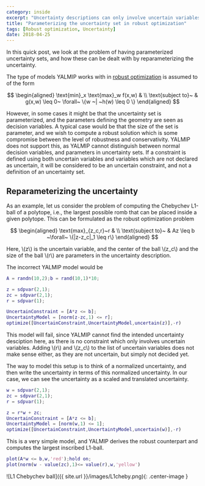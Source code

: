 ```yaml
---
category: inside
excerpt: "Uncertainty descriptions can only involve uncertain variables, so how can they be parameterized?"
title: "Parameterizing the uncertainty set in robust optimization"
tags: [Robust optimization, Uncertainty]
date: 2018-04-25
---
```


In this quick post, we look at the problem of having parameterized uncertainty sets, and how these can be dealt with by reparameterizing the uncertainty.

The type of models YALMIP works with in [robust optimization](/tutorial/robustoptimization) is assumed to of the form 

$$
\begin{aligned}
\text{min}_x \text{max}_w f(x,w) & \\
\text{subject to}~ & g(x,w) \leq 0~ \forall~ \{w ~| ~h(w) \leq 0 \}
\end{aligned}
$$

However, in some cases it might be that the uncertainty set is parameterized, and the parameters defining the geometry are seen as decision variables. A typical case would be that the size of the set is parameter, and we wish to compute a robust solution which is some compromise between the level of robustness and conservativity. YALMIP does not support this, as YALMIP cannot distinguish between normal decision variables, and parameters in uncertainty sets. If a constraint is defined using both uncertain variables and variables which are not declared as uncertain, it will be considered to be an uncertain constraint, and not a definition of an uncertainty set.

## Reparameterizing the uncertainty

As an example, let us consider the problem of computing the Chebychev L1-ball of a polytope, i.e., the largest possible romb that can be placed inside a given polytope. This can be formulated as the robust optimization problem

$$
\begin{aligned}
\text{max}_{z_c,r}~r & \\
\text{subject to}~ & Az \leq b ~\forall~ \{|z-z_c|_1 \leq r\}
\end{aligned}
$$

Here, \\(z\\) is the uncertain variable, and the center of the ball \\(z_c\\) and the size of the ball \\(r\\) are parameters in the uncertainty description.

The incorrect YALMIP model would be

````matlab
A = randn(10,2);b = rand(10,1)*10;

z = sdpvar(2,1);
zc = sdpvar(2,1);
r = sdpvar(1);

UncertainConstraint = [A*z <= b];
UncertaintyModel = [norm(z-zc,1) <= r];
optimize([UncertainConstraint,UncertaintyModel,uncertain(z)],-r)
````

This model will fail, since YALMIP cannot find the intended uncertainty desciption here, as there is no constraint which only involves uncertain variables. Adding \\(r\\) and \\(z_c\\) to the list of uncertain variables does not make sense either, as they are not uncertain, but simply not decided yet.

The way to model this setup is to think of a normalized uncertainty, and then write the uncertainty in terms of this normalized uncertainty. In our case, we can see the uncertainty as a scaled and translated uncertainty.

````matlab
w = sdpvar(2,1);
zc = sdpvar(2,1);
r = sdpvar(1);

z = r*w + zc;
UncertainConstraint = [A*z <= b];
UncertaintyModel = [norm(w,1) <= 1];
optimize([UncertainConstraint,UncertaintyModel,uncertain(w)],-r)
````

This is a very simple model, and YALMIP derives the robust counterpart and computes the largest inscribed L1-ball.

````matlab
plot(A*w <= b,w,'red');hold on;
plot(norm(w - value(zc),1)<= value(r),w,'yellow')
````

![L1 Chebychev ball]({{ site.url }}/images/L1cheby.png){: .center-image }
